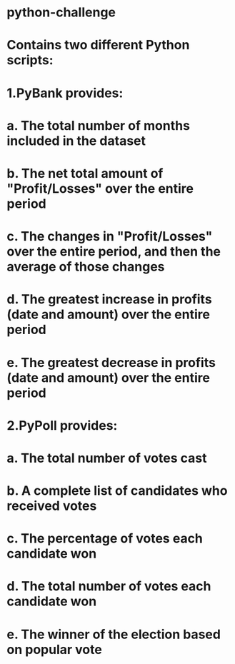 # python-challenge

# Contains two different Python scripts: 
#    1.PyBank provides: 
#        a. The total number of months included in the dataset 
#        b. The net total amount of "Profit/Losses" over the entire period 
#        c. The changes in "Profit/Losses" over the entire period, and then the average of those changes 
#        d. The greatest increase in profits (date and amount) over the entire period 
#        e. The greatest decrease in profits (date and amount) over the entire period
#
#    2.PyPoll provides: 
#        a. The total number of votes cast 
#        b. A complete list of candidates who received votes 
#        c. The percentage of votes each candidate won 
#        d. The total number of votes each candidate won 
#        e. The winner of the election based on popular vote